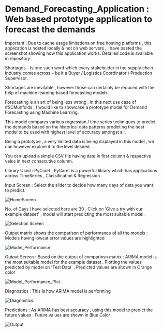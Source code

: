 # Demand_Forecasting_Application : Web based prototype application to forecast the demands

Important : Due to cache usage limitations on free hosting platforms , this application is hosted locally & not on web servers . I have pasted the screenshot showing how this application works. Detailed code is available in repository .

Shortages – Is one such word which every stakeholder in the supply chain industry comes across – be it a Buyer / Logistics Coordinator / Production Supervisor.

Shortages are inevitable , however those can certainly be reduced with the help of machine learning based forecasting models. 

Forecasting is an art of being less wrong , In this next use case of #SCMunfolds , I would like to showcase a prototype model for Demand Forecasting using Machine Learning.

This model compares various regression / time series techniques to predict the demands based on the historical data patterns predicting the best model to be used with highest level of accuracy amongst all.

Being a prototype , a very limited data is being displayed in this model , we can however explore it to the level desired.

You can upload a simple CSV file having date in first column & respective value in next consecutive column.

Library Used : PyCaret , PyCaret is a powerful library which has applications across TimeSeries , Classification & Regression

Input Screen : Select the slider to decide how many days of data you want to predict.

![HomeScreen](https://user-images.githubusercontent.com/66874304/198225932-bb16442d-0ca6-4a3c-8136-15560c8c2918.jpg)

No. of Days I have selected here are 30 , Click on 'Give a try with our example dataset' , model will start predicting the most suitable model.

![Selection Screen](https://user-images.githubusercontent.com/66874304/198227455-215630b2-0b9d-4b73-a496-505e3736f331.jpg)

Output matrix shows the comparison of performance of all the models :  Models having lowest error values are highlighted

![Model_Performance](https://user-images.githubusercontent.com/66874304/198236838-54105d19-a1b2-428c-bb61-916d22967215.jpg)


Output Screen : Based on the output of compariosn matrix : ARIMA model is the most suitable model for the example dataset . 
Plotting the values predicted by model on 'Test Data' . Predicted values are shown in Orange color

![Model_Performance_Plot](https://user-images.githubusercontent.com/66874304/198237455-f8bcaddc-ab80-4154-b7fd-7c5c9012b3fa.jpg)

Diagnostics : This is how ARIMA model is performing

![Diagnostics](https://user-images.githubusercontent.com/66874304/198245029-13a88325-90c8-45c4-b44d-63ca43b545ca.jpg)

Predictions : As ARIMA has best accuracy , using this model to predict the future values . Future values are shown in Blue Color

![Output](https://user-images.githubusercontent.com/66874304/198228395-b7bb80da-2bf7-45fe-ab64-542295c3553f.jpg)


